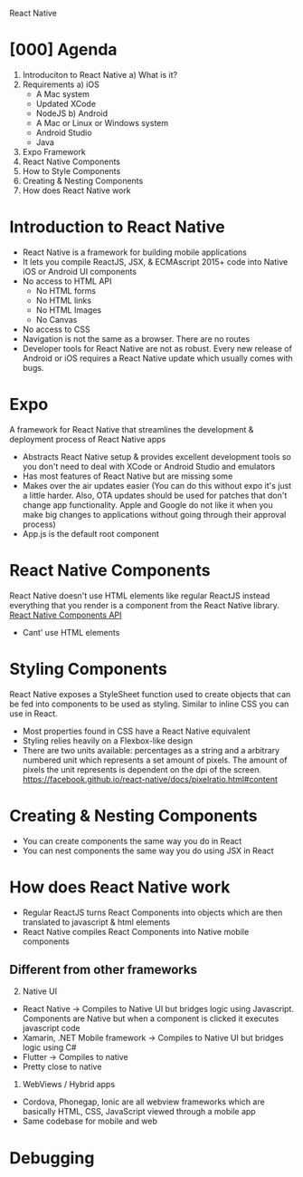 React Native

# [000] Agenda
1) Introduciton to React Native
  a) What is it?
2) Requirements
  a) iOS
    - A Mac system
    - Updated XCode
    - NodeJS
  b) Android
    - A Mac or Linux or Windows system
    - Android Studio
    - Java
3) Expo Framework
4) React Native Components
5) How to Style Components
6) Creating & Nesting Components
7) How does React Native work


# Introduction to React Native

- React Native is a framework for building mobile applications
- It lets you compile ReactJS, JSX, & ECMAscript 2015+ code into Native iOS or Android UI components
- No access to HTML API
  - No HTML forms
  - No HTML links
  - No HTML Images
  - No Canvas
- No access to CSS
- Navigation is not the same as a browser. There are no routes
- Developer tools for React Native are not as robust. Every new release of Android or iOS requires a React Native update which usually comes with bugs.

# Expo
A framework for React Native that streamlines the development & deployment process of React Native apps
- Abstracts React Native setup & provides excellent development tools so you don't need to deal with XCode or Android Studio and emulators
- Has most features of React Native but are missing some
- Makes over the air updates easier (You can do this without expo it's just a little harder. Also, OTA updates should be used for patches that don't change app functionality. Apple and Google do not like it when you make big changes to applications without going through their approval process)
- App.js is the default root component

# React Native Components
React Native doesn't use HTML elements like regular ReactJS instead everything that you render is a component from the React Native library. [React Native Components API](https://facebook.github.io/react-native/docs/activityindicator)

- Cant' use HTML elements

# Styling Components

React Native exposes a StyleSheet function used to create objects that can be fed into components to be used as styling. Similar to inline CSS you can use in React.

- Most properties found in CSS have a React Native equivalent
- Styling relies heavily on a Flexbox-like design
- There are two units available: percentages as a string and a arbitrary numbered unit which represents a set amount of pixels. The amount of pixels the unit represents is dependent on the dpi of the screen. https://facebook.github.io/react-native/docs/pixelratio.html#content

# Creating & Nesting Components

- You can create components the same way you do in React
- You can nest components the same way you do using JSX in React

# How does React Native work

- Regular ReactJS turns React Components into objects which are then translated to javascript & html elements
- React Native compiles React Components into Native mobile components

## Different from other frameworks

2) Native UI
- React Native -> Compiles to Native UI but bridges logic using Javascript. Components are Native but when a component is clicked it executes javascript code
- Xamarin, .NET Mobile framework -> Compiles to Native UI but bridges logic using C#
- Flutter -> Compiles to native
- Pretty close to native

1) WebViews / Hybrid apps
- Cordova, Phonegap, Ionic are all webview frameworks which are basically HTML, CSS, JavaScript viewed through a mobile app
- Same codebase for mobile and web

# Debugging 

